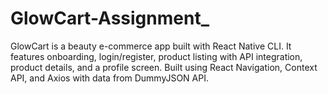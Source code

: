 # GlowCart-Assignment_
GlowCart is a beauty e-commerce app built with React Native CLI. It features onboarding, login/register, product listing with API integration, product details, and a profile screen. Built using React Navigation, Context API, and Axios with data from DummyJSON API.
